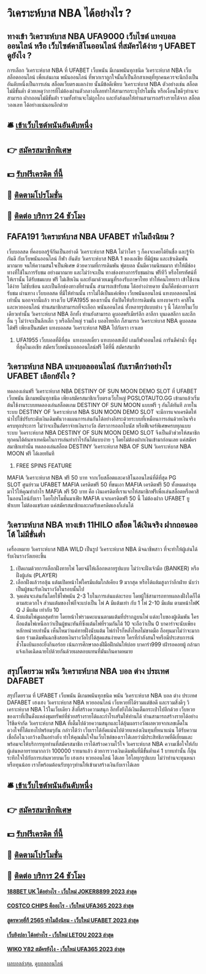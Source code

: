 # วิเคราะห์บาส NBA ได้อย่างไร ?
## ทางเข้า วิเคราะห์บาส NBA UFA9000 เว็บไซต์ แทงบอลออนไลน์ หรือ เว็บไซต์คาสิโนออนไลน์ ที่สมัครได้ง่าย ๆ UFABET ดูยังไง ?
การเลือก วิเคราะห์บาส NBA ที่ UFABET เว็บพนัน มีเกมพนันทุกชนิด วิเคราะห์บาส NBA เว็บสล็อตออนไลน์ เพื่อเล่นเกม พนันออนไลน์ ที่พวกเราถูกใจนั้นก็เป็นอีกสาเหตุที่ทุกคนควรจะนึกถึงเป็นอันดับหนึ่งเป็นการเล่น สล็อตเว็บตรงแตกง่าย นั้นมีข้อดีเพียบ วิเคราะห์บาส NBA ตัวอย่างเช่น สล็อตไม่มีขั้นต่ำ ด้วยเหตุว่าการที่ไม่ต้องผ่านตัวกลางก็เลยทำให้สามารถระบุโปรโมชั่น หรือเงื่อนไขดีๆท่านจะสามารถ ฝากถอนไม่มีขั้นต่ํา รวมทั้งท่านจะไม่ถูกโกง และยังส่งผลให้ท่านสามารถสร้างรายได้จาก สล็อตวอลเลท ได้อย่างแน่นอนอีกด้วย

## 🛎 [เข้าเว็บไซต์พนันอันดับหนึ่ง](https://bit.ly/3SdLNi2)
## 👉 [สมัครสมาชิกพิเศษ](https://bit.ly/3SdLNi2)
## 💵 [รับฟรีเครดิต ที่นี้](https://bit.ly/3dyRKHj)
## 👑 [ติดตามโปรโมชั่น](https://bit.ly/3dyRKHj)
## 📱 [ติดต่อ บริการ 24 ชัวโมง](https://bit.ly/3dyRKHj)

## FAFA191 วิเคราะห์บาส NBA UFABET ทำไมถึงนิยม ?
เว็บบอลสด ที่คอบอลรู้จักันเป็นอย่างดี วิเคราะห์บาส NBA ไม่ว่าใคร ๆ ก็คงจะเคยได้ยินชื่อ และรู้จักกันดี กับเว็บพนันออนไลน์ กีฬา อันดับ วิเคราะห์บาส NBA 1 ของเอเชีย ที่มีผู้ชม และเข้าเดิมพันมากมาย จนให้ความสนใจเป็นพิเศษ ด้วยความที่การเดิมพัน ฟุตบอล นั้นมีความนิยมมาก ทำให้มีช่องทางที่ใช้ในการรับชม อย่างมากมาย และไม่ว่าจะเป็น ทางช่องทางการรับชมผ่าน ฟรีทีวี หรือโทรทัศน์ที่ให้เรานั้น ได้รับชมแบบ ฟรี ไม่เสียเงิน และยังมาด้วยเมนูที่รองรับภาษาไทย ทำให้คนไทยเรา เข้าใช้งานได้ง่าย ไม่ซับซ้อน และเป็นอีกช่องทางที่ท่านนั้น สามารถเข้ารับชม ได้อย่างง่ายดาย นั่นก็คือช่องทางการรับชม ผ่านทาง เว็บบอลสด ที่มีให้ท่านนั้น เราไม่ได้เป็นแค่เพียง เว็บพนันออนไลน์ แทงบอลออนไลน์ เท่านั้น นอกจากนี้แล้ว ทางเว็บ UFA1955 ของเรานั้น ยังเปิดให้บริการเดิมพัน แทงบาคาร่า คาสิโน และหวยออนไลน์ ท่านสมาชิกสามารถที่จะเลือก พนันออนไลน์ ทั้งหลายรูปแบบต่าง ๆ นี้ ได้ภายในเว็บเดียวเท่านั้น วิเคราะห์บาส NBA อีกทั้ง ท่านยังสามารถ ดูบอลพรีเมียร์ลีก ลาลีกา บุนเดสลีกา และลีกอื่น ๆ ไม่ว่าจะเป็นลีกเล็ก ๆ หรือลีกใหญ่ รวมถึง บอลไทยลีก ก็สามารถ วิเคราะห์บาส NBA ดูบอลสด ได้ฟรี เพียงเป็นสมัคร แทงบอลสด วิเคราะห์บาส NBA ไปกับเรา เราเลย
1. UFA1955 เว็บบอลที่ดีที่สุด  แทงบอลเดี่ยว แทงบอลสเต็ป เกมกีฬาออนไลน์ การันตีค่าน้ำ ที่สูงที่สุดในเอเชีย สมัครเว็บพนันบอลออนไลน์ฟรี ได้ที่นี่ สมัครสมาชิก

## วิเคราะห์บาส NBA แทงบอลออนไลน์ กับเราดีกว่าอย่างไร UFABET เลือกยังไง ?
ทดลองเล่นฟรี วิเคราะห์บาส NBA DESTINY OF SUN MOON DEMO SLOT ที่ UFABET เว็บพนัน มีเกมพนันทุกชนิด เพียงสมัครสมาชิกเว็บตรงเว็บใหญ่ PGSLOTAUTO.GG เข้ามาแล้วเริ่มต้นใช้งานระบบทดลองเล่นสล็อตเกม DESTINY OF SUN MOON แบบฟรี ๆ กันได้ทันที ภายในระบบ DESTINY OF วิเคราะห์บาส NBA SUN MOON DEMO SLOT จะมีการแจกเครดิตให้นำไปใช้ปรับระดับเงินเดิมพันวางแผนการเล่นกันได้อย่างอิสระด้วยระบบที่เหมือนการเล่นด้วยเงินจริงครบทุกประการ ไม่ว่าจะเป็นอัตราจ่ายเงินรางวัล อัตราการออกโบนัส หรือฟีเจอร์พิเศษครบทุกแบบ ระบบ วิเคราะห์บาส NBA DESTINY OF SUN MOON DEMO SLOT จึงเป็นตัวช่วยให้สมาชิกทุกคนได้ค้นหาเทคนิคในการเล่นทำกำไรกันได้แบบง่าย ๆ โดยไม่ต้องฝากเงินเข้ามาก่อนเลย แค่สมัครสมาชิกเท่านั้น ทดลองเล่นสล็อต DESTINY วิเคราะห์บาส NBA OF SUN วิเคราะห์บาส NBA MOON ฟรี ได้เลยทันที
1. FREE SPINS FEATURE

MAFIA วิเคราะห์บาส NBA ฟรี 50 บาท จากเว็บสล็อตและคาสิโนออนไลน์ที่ดีที่สุด PG SLOT ศูนย์รวม UFABET MAFIA เครดิตฟรี 50 ที่ขนเอา MAFIA เครดิตฟรี 50 ทั้งหมดล่าสุดมาไว้ให้คุณทำกำไร MAFIA ฟรี 50 บาท คือ เงินเครดิตที่เราแจกให้สมาชิกฟรีเพื่อเล่นสล็อตหรือคาสิโนออนไลน์กับเรา โดยโปรโมชั่นมาเฟีย MAFIA แจกเครดิตฟรี 50 นี้ ไม่ต้องฝาก UFABET ยูฟ่าเบท ไม่ต้องแชร์เลย แค่สมัครสมาชิกและกดรับเครดิตเองก็เล่นได้

## วิเคราะห์บาส NBA ทางเข้า 11HILO สล็อต ได้เงินจริง ฝากถอนออโต้ ไม่มีขั่นต่ำ
เครื่องหมาย วิเคราะห์บาส NBA WILD เป็นรูป วิเคราะห์บาส NBA มิจฉาชีพสาว ที่จะทำให้ผู้เล่นได้รับเงินรางวัลเยอะขึ้น
1. เปิดเกมด้วยการเลือกฝั่งทายไพ่ โดยจมีให้เลือกหลายรูปแบบ ไม่ว่าจะฝั่งเจ้ามือ (BANKER) หรือฝั่งผู้เล่น (PLAYER)
2. เลือกฝั่งแล้วรอลุ้น แต้มเปิดหน้าไพ่ใครมีแต้มใกล้เคียง 9 มากสุด หรือได้แต้มสูงกว่าอีกฝ่าย นับว่าเป็นผู้ชนะรับเงินรางวัลในรอบนั้นไป
3. จุดเด่นจะเล่นกันโดยใช้ไพ่พนัน 2-3 ใบในการเล่นแต่ละรอบ โดยผู้ใช้สามารถทายผลลงฝั่งใดก็ได้ตามสะดวกใจ ส่วนแต้มของไพ่ก็จะแบ่งเป็น ไพ่ A มีแต้มเท่า กับ 1 ไพ่ 2-10 มีแต้ม ตามหน้าไพ่K Q J มีแต้ม เท่ากับ 10
4. นับแต้มไพ่ดูผลสุดท้าย โดยหน้าไพ่รวมคะแนนตามแต้มที่ปรากฎบนไพ่ แต่ละใบของผู้เดิมพัน ใครถือแต้มไพ่เหนือกว่าเป็นผู้ชนะทันทีซึ่งแต้มไพ่ที่รวมกันได้ 10 จะถือว่าเป็น 0 บาคาร่าจะนับเพียงหลักหน่วยเท่านั้น เห็นไหมว่าแค่ทายฝั่งนับแต้ม ไพ่กำไรก็หลั่งไหลไม่ขาดมือ ถือทุนมาไม่ว่าจะมากน้อย ร่วมเดิมพันฉกชิงสอยเงินรางวัลไปได้สุดแสนง่ายดาย ใครที่กำลังสนใจหรือมีประสบการณ์ชั่วโมงบินเยอะยิ่งกินอร่อย เน้นการศึกษาลองฝีมือฝึกฝนให้บ่อย บาคาร่า999 เฝ้ารอคอยผู้ กล้ามาแจ้งเกิดเฉิดฉายไปด้วยกันด้วยผลตอบแทนที่มันเกินคาดหมาย

## สรุปโดยรวม พนัน วิเคราะห์บาส NBA บอล ต่าง ประเทศ DAFABET
สรุปโดยรวม ที่ UFABET เว็บพนัน มีเกมพนันทุกชนิด พนัน วิเคราะห์บาส NBA บอล ต่าง ประเทศ DAFABET เฮงเฮง วิเคราะห์บาส NBA หวยออนไลน์ เว็บหวยที่ได้รวมแต่ข้อดี และรวมสิ่งดีๆ วิเคราะห์บาส NBA ไว้ในเว็บเดียว สิ่งที่สร้างความสนุก อีกทั้งยังได้เงินเต็มกระเป๋าไปอีกด้วย เว็บหวยของเราที่เป็นดั่งแหล่งขุมทรัพย์ที่ช่วยสร้างรายได้และกำไรเสริมให้ท่านได้ ท่านสามารถสร้างรายได้อย่างไร้ขีดจำกัด วิเคราะห์บาส NBA ที่เต็มไปด้วยความสนุกและได้ลุ้นผลรางวัลผลหวยจากเลขเด็ดในดวงใจที่ได้แทงไปพร้อมๆกัน กล่าวได้ว่า เว็บเราได้อัดแน่นไปด้วยแหล่งเงินทุนที่หนาแน่น ได้รับความเชื่อถือในวงกว้างเป็นอย่างยิ่ง ทำให้คุณมั่นใจในเว็บไซต์ของเราได้เลยว่ามีประสิทธิภาพที่ดีเยี่ยมและพร้อมจะให้บริการทุกท่านที่สมัครสมาชิก เราได้สร้างความไว้ใจ วิเคราะห์บาส NBA ความเชื่อใจให้กับผู้เล่นหลายรายมากกว่า 100000 รายมาแล้ว ด้วยการวางเงินเดิมพันที่มีขั้นต่ำแค่ 1 บาทเท่านั้น ก็ลุ้นระทึกใจไปกับการเล่นหวยบนเว็บ เฮงเฮง หวยออนไลน์ ได้เลย ไฮโลทุกรูปแบบ ไม่ว่าท่านจะทุนหนาหรือทุนน้อย เราก็พร้อมต้อนรับทุกๆท่านให้เข้ามาสร้างเงินกับเราได้เลย

## 🛎 [เข้าเว็บไซต์พนันอันดับหนึ่ง](https://bit.ly/3SdLNi2)
## 👉 [สมัครสมาชิกพิเศษ](https://bit.ly/3SdLNi2)
## 💵 [รับฟรีเครดิต ที่นี้](https://bit.ly/3dyRKHj)
## 👑 [ติดตามโปรโมชั่น](https://bit.ly/3dyRKHj)
## 📱 [ติดต่อ บริการ 24 ชัวโมง](https://bit.ly/3dyRKHj)

#### [188BET UK ได้อย่างไร - เว็บใหม่ JOKER8899 2023 ล่าสุด](https://atom.io/themes/188bet%20uk%20ได้อย่างไร%20-%20เว็บใหม่%20joker8899%202023%20ล่าสุด)
#### [COSTCO CHIPS คืออะไร - เว็บใหม่ UFA365 2023 ล่าสุด](https://atom.io/themes/costco%20chips%20คืออะไร%20-%20เว็บใหม่%20ufa365%202023%20ล่าสุด)
#### [สูตรหวยยี่กี 2565 ทำไมถึงนิยม - เว็บใหม่ UFABET 2023 ล่าสุด](https://atom.io/themes/สูตรหวยยี่กี%202565%20ทำไมถึงนิยม%20-%20เว็บใหม่%20ufabet%202023%20ล่าสุด)
#### [เว็บยิงปลา ได้อย่างไร - เว็บใหม่ LETOU 2023 ล่าสุด](https://atom.io/themes/เว็บยิงปลา%20ได้อย่างไร%20-%20เว็บใหม่%20letou%202023%20ล่าสุด)
#### [WIKO Y82 สมัครยังไง - เว็บใหม่ UFA365 2023 ล่าสุด](https://atom.io/themes/wiko%20y82%20สมัครยังไง%20-%20เว็บใหม่%20ufa365%202023%20ล่าสุด)

[ผลบอลล่าสุด](https://siamsport.tv "ผลบอลล่าสุด"), [ดูบอลออนไลน์](https://siamsport.tv/ดูบอลสด "ดูบอลออนไลน์")